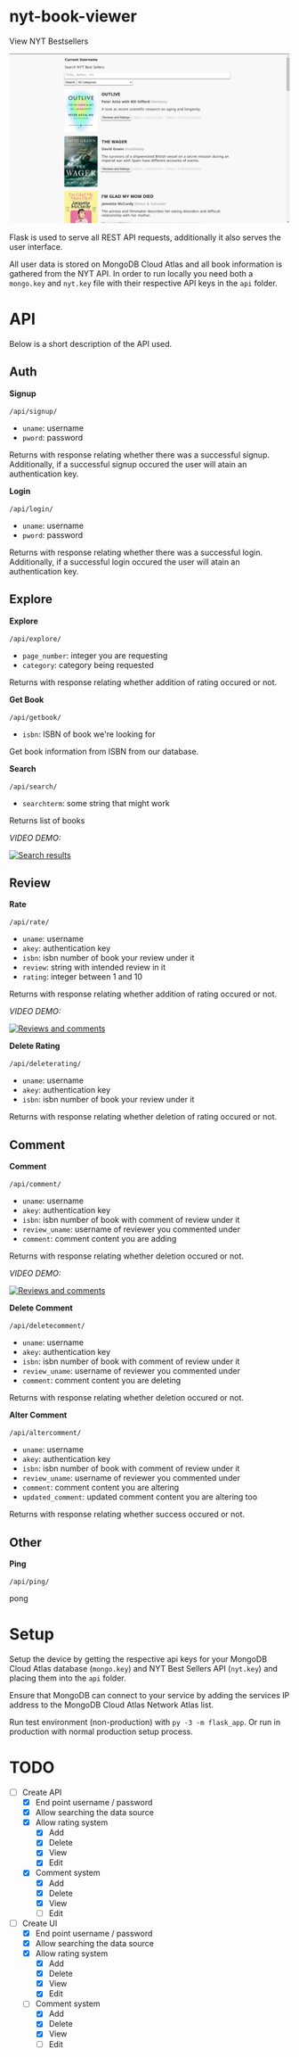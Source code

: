 # nyt-book-viewer

View NYT Bestsellers

![Example of the page once the user has logged in and is viewing the books.](image.png)

Flask is used to serve all REST API requests, additionally it also serves the user interface.

All user data is stored on MongoDB Cloud Atlas and all book information is gathered from the NYT API. In order to run locally you need both a `mongo.key` and `nyt.key` file with their respective API keys in the `api` folder.


# API

Below is a short description of the API used.

## Auth

**Signup**

`/api/signup/`

- `uname`: username
- `pword`: password

Returns with response relating whether there was a successful signup. Additionally, if a successful signup occured the user will atain an authentication key.

**Login**

`/api/login/`

- `uname`: username
- `pword`: password

Returns with response relating whether there was a successful login. Additionally, if a successful login occured the user will atain an authentication key.

## Explore

**Explore**

`/api/explore/`

- `page_number`: integer you are requesting
- `category`: category being requested

Returns with response relating whether addition of rating occured or not.

**Get Book**

`/api/getbook/`

- `isbn`: ISBN of book we're looking for

Get book information from ISBN from our database.

**Search**

`/api/search/`

- `searchterm`: some string that might work

Returns list of books

*VIDEO DEMO:*

[![Search results](https://img.youtube.com/vi/VKNAcAAdUHM/0.jpg)](https://www.youtube.com/watch?v=VKNAcAAdUHM)

## Review

**Rate**

`/api/rate/`

- `uname`: username
- `akey`: authentication key
- `isbn`: isbn number of book your review under it
- `review`: string with intended review in it
- `rating`: integer between 1 and 10

Returns with response relating whether addition of rating occured or not.

*VIDEO DEMO:*

[![Reviews and comments](https://img.youtube.com/vi/bMYikRrGt1I/0.jpg)](https://www.youtube.com/watch?v=bMYikRrGt1I)

**Delete Rating**

`/api/deleterating/`

- `uname`: username
- `akey`: authentication key
- `isbn`: isbn number of book your review under it

Returns with response relating whether deletion of rating occured or not.

## Comment

**Comment**

`/api/comment/`

- `uname`: username
- `akey`: authentication key
- `isbn`: isbn number of book with comment of review under it
- `review_uname`: username of reviewer you commented under
- `comment`: comment content you are adding

Returns with response relating whether deletion occured or not.

*VIDEO DEMO:*

[![Reviews and comments](https://img.youtube.com/vi/bMYikRrGt1I/0.jpg)](https://www.youtube.com/watch?v=bMYikRrGt1I)

**Delete Comment**

`/api/deletecomment/`

- `uname`: username
- `akey`: authentication key
- `isbn`: isbn number of book with comment of review under it
- `review_uname`: username of reviewer you commented under
- `comment`: comment content you are deleting

Returns with response relating whether deletion occured or not.

**Alter Comment**

`/api/altercomment/`

- `uname`: username
- `akey`: authentication key
- `isbn`: isbn number of book with comment of review under it
- `review_uname`: username of reviewer you commented under
- `comment`: comment content you are altering
- `updated_comment`: updated comment content you are altering too

Returns with response relating whether success occured or not.

## Other

**Ping**

`/api/ping/`

pong


# Setup

Setup the device by getting the respective api keys for your MongoDB Cloud Atlas database (`mongo.key`) and NYT Best Sellers API (`nyt.key`) and placing them into the `api` folder.

Ensure that MongoDB can connect to your service by adding the services IP address to the MongoDB Cloud Atlas Network Atlas list.

Run test environment (non-production) with `py -3 -m flask_app`. Or run in production with normal production setup process.

# TODO

- [ ] Create API
	- [x] End point username / password
	- [x] Allow searching the data source
	- [x] Allow rating system
		- [x] Add
		- [x] Delete
		- [x] View
		- [x] Edit
	- [x] Comment system
		- [x] Add
		- [x] Delete
		- [x] View
		- [ ] Edit
- [ ] Create UI
	- [x] End point username / password
	- [x] Allow searching the data source
	- [x] Allow rating system
		- [x] Add
		- [x] Delete
		- [x] View
		- [x] Edit
	- [ ] Comment system
		- [x] Add
		- [x] Delete
		- [x] View
		- [ ] Edit
